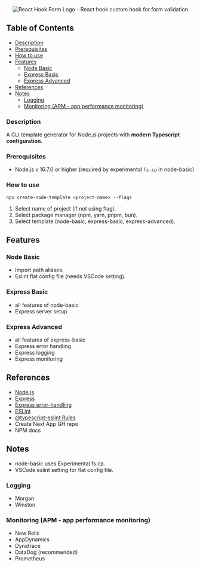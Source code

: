 <div align="center" class="banner">
  <img
    src="https://github.com/AndyOooh/create-node-template/assets/60953822/7d340216-a4a0-4aec-af00-d724e1e9c446"
    alt="React Hook Form Logo - React hook custom hook for form validation"
  />
</div>

## Table of Contents

- [Description](#description)
- [Prerequisites](#prerequisites)
- [How to use](#how-to-use)
- [Features](#features)
  - [Node Basic](#node-basic)
  - [Express Basic](#express-basic)
  - [Express Advanced](#express-advanced)
- [References](#references)
- [Notes](#notes)
  - [Logging](#logging)
  - [Monitoring (APM - app performance monitoring)](#monitoring-apm---app-performance-monitoring)

### Description

A CLI template generator for Node.js projects with **modern Typescript configuration**.

### Prerequisites

- Node.js v 16.7.0 or higher (required by experimental `fs.cp` in node-basic)

### How to use

```
npx create-node-template <project-name> --flags
```

1. Select name of project (if not using flag).
2. Select package manager (npm, yarn, pnpm, bun).
3. Select template (node-basic, express-basic, express-advanced).

## Features

### Node Basic

- Import path aliases.
- Eslint flat config file (needs VSCode setting).

### Express Basic

- all features of node-basic
- Express server setup

### Express Advanced

- all features of express-basic
- Express error handling
- Express logging
- Express monitoring

## References

- [Node.js](https://nodejs.org/en/)
- [Express](https://expressjs.com/)
- [Express error-handling](https://expressjs.com/en/guide/error-handling.html)
- [ESLint](https://eslint.org/)
- [@typescript-eslint Rules](https://eslint.org/docs/rules/)
- Create Next App GH repo
- NPM docs

## Notes

- node-basic uses Experimental fs.cp.
- VSCode eslint setting for flat config file.

### Logging

- Morgan
- Winston

### Monitoring (APM - app performance monitoring)

- New Relic
- AppDynamics
- Dynatrace
- DataDog (recommended)
- Prometheus
